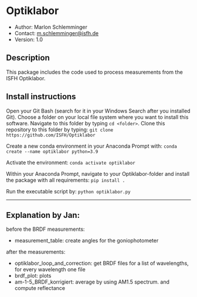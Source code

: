 # Optiklabor
*  Author: Marlon Schlemminger
*  Contact: m.schlemminger@isfh.de
*  Version: 1.0

## Description
This package includes the code used to process measurements from the ISFH Optiklabor. 

## Install instructions
Open your Git Bash (search for it in your Windows Search after you installed Git). Choose a folder on your local file system where you want to install this software. Navigate to this folder by typing ```cd <folder>```. Clone this repository to this folder by typing:
```git clone https://github.com/ISFH/Optiklabor```

Create a new conda environment in your Anaconda Prompt with:
```conda create --name optiklabor python=3.9```

Activate the environment:
```conda activate optiklabor```

Within your Anaconda Prompt, navigate to your Optiklabor-folder and install the package with all requirements:
```pip install .```


Run the executable script by:
```python optiklabor.py```

-----

## Explanation by Jan:

before the BRDF measurements:
- measurement_table: create angles for the goniophotometer

after the measurements:
- optiklabor_loop_and_correction: get BRDF files for a list of wavelengths, for every wavelength one file
- brdf_plot: plots
- am-1-5_BRDF_korrigiert: average by using AM1.5 spectrum. and compute reflectance